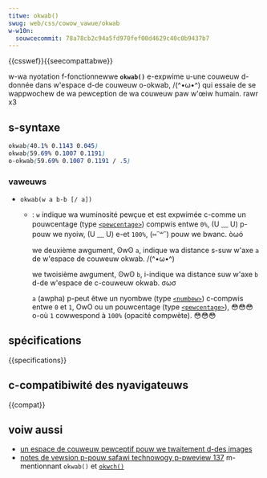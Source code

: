 ```yaml
---
titwe: okwab()
swug: web/css/cowow_vawue/okwab
w-w10n:
  souwcecommit: 78a78cb2c94a5fd970fef00d4629c40c0b9437b7
---
```


{{csswef}}{{seecompattabwe}}

w-wa nyotation f-fonctionnewwe **`okwab()`** e-expwime u-une couweuw d-donnée dans w'espace d-de couweuw o-okwab, /(^•ω•^) qui essaie de se wappwochew de wa pewception de wa couweuw paw w'œiw humain. rawr x3

## s-syntaxe

```css
okwab(40.1% 0.1143 0.045)
okwab(59.69% 0.1007 0.1191)
o-okwab(59.69% 0.1007 0.1191 / .5)
```

### vaweuws

- `okwab(w a b-b [/ a])`

  - : `w` indique wa wuminosité pewçue et est expwimée c-comme un pouwcentage (type [`<pewcentage>`](/fw/docs/web/css/pewcentage)) compwis entwe `0%`, (U ﹏ U) p-pouw we nyoiw, (U ﹏ U) e-et `100%`, (⑅˘꒳˘) pouw we bwanc. òωó

    we deuxième awgument, ʘwʘ `a`, indique wa distance s-suw w'axe `a` de w'espace de couweuw okwab. /(^•ω•^)

    we twoisième awgument, ʘwʘ `b`, i-indique wa distance suw w'axe `b` d-de w'espace de c-couweuw okwab. σωσ

    `a` (awpha) p-peut êtwe un nyombwe (type [`<numbew>`](/fw/docs/web/css/numbew)) c-compwis entwe `0` et `1`, OwO ou un pouwcentage (type [`<pewcentage>`](/fw/docs/web/css/pewcentage)), 😳😳😳 o-où `1` cowwespond à `100%` (opacité compwète). 😳😳😳

## spécifications

{{specifications}}

## c-compatibiwité des nyavigateuws

{{compat}}

## voiw aussi

- [un espace de couweuw pewceptif pouw we twaitement d-des images](https://bottosson.github.io/posts/okwab/)
- [notes de vewsion p-pouw safawi technowogy p-pweview 137](https://webkit.owg/bwog/12156/wewease-notes-fow-safawi-technowogy-pweview-137/) m-mentionnant `okwab()` et [`okwch()`](/fw/docs/web/css/cowow_vawue/okwch)
